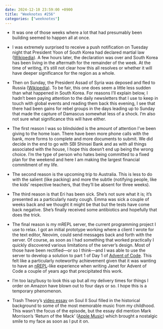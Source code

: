 ```yaml
---
date: 2024-12-10 23:59:00 +0900
title: "Weeknotes #256"
categories: ["weeknotes"]
---
```


- It was one of those weeks where a lot that had presumably been building seemed to happen all at once.

- I was extremely surprised to receive a push notification on Tuesday night that President Yoon of South Korea had declared martial law ([Wikipedia](https://en.wikipedia.org/wiki/2024_South_Korean_martial_law)). A few hours later, the declaration was over and South Korea has been living in the aftermath for the remainder of the week. At the time of writing, it’s still not clear how this all resolves or whether it will have deeper significance for the region as a whole.

- Then on Sunday, the President Assad of Syria was deposed and fled to Russia ([Wikipedia](https://en.wikipedia.org/wiki/Fall_of_the_Assad_regime)). To be fair, this one does seem a little less sudden than what happened in South Korea. For reasons I’ll explain below, I hadn’t been paying attention to the daily newsletters that I use to keep in touch with global events and reading them back this evening, I see that there had been gains for rebel groups in the days leading up to Sunday that made the capture of Damascus somewhat less of a shock. I’m also not sure what significance this will have either.

- The first reason I was so blindsided is the amount of attention I’ve been giving to the home loan. There have been more phone calls with the bank, more forms to complete and more documents to submit. We did decide in the end to go with SBI Shinsei Bank and as with all things associated with the house, I hope this doesn’t end up being the wrong choice. I’m the type of person who hates being committed to a fixed plan for the weekend and here I am making the largest financial commitment of my life.

- The second reason is the upcoming trip to Australia. This is less to do with the salient (like packing) and more the subtle (notifying people, like the kids’ respective teachers, that they’ll be absent for three weeks).

- The third reason is that Eri has been sick. She’s not sure what it is; it’s presented as a particularly nasty cough. Emma was sick a couple of weeks back and we thought it might be that but the tests have come back negative. She’s finally received some antibiotics and hopefully that does the trick.

- The final reason is my mREPL server, the current programming project I use to relax. I got an initial prototype working where a client I wrote for the text editor, Neovim, could send messages back and forth with the server. Of course, as soon as I had something that worked practically I quickly discovered various limitations of the server’s design. Most of those have been rectified—or so I think—and I was able to use the server to develop a solution to part 1 of Day 1 of [Advent of Code](https://adventofcode.com). This felt like a particularly noteworthy achievement given that it was wanting to have an [nREPL](https://nrepl.org)-like experience when writing Janet for Advent of Code a couple of years ago that precipitated this work.

- I’m too lazy/busy to look this up but all my delivery times for things I order on Amazon have blown out to four days or so. I hope this is a temporary phenomenon.

- Trash Theory’s [video essay](https://youtu.be/HZkUMT09Tuw?) on Soul II Soul filled in the historical background to some of the most memorable music from my childhood. This wasn’t the focus of the episode, but the essay did mention Mark Morrison’s ‘Return of the Mack’ ([Apple Music](https://music.apple.com/jp/album/return-of-the-mack/81902658?i=81902612&l=en-US)) which brought a nostalgic smile to my face as soon as I put it on.
